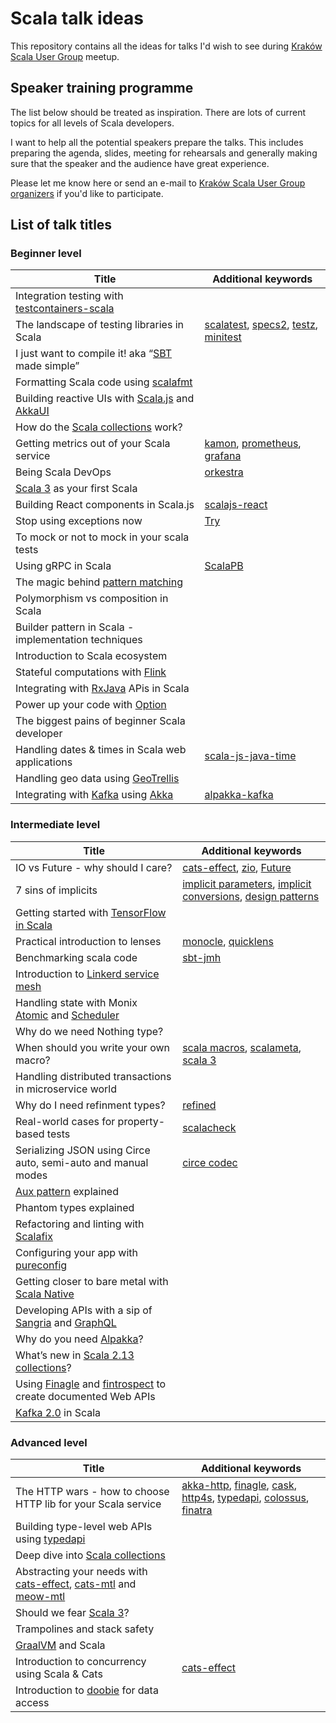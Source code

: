 # Scala talk ideas

This repository contains all the ideas for talks I'd wish to see during [Kraków Scala User Group](https://www.meetup.com/Krakow-Scala-User-Group) meetup. 

## Speaker training programme
The list below should be treated as inspiration. There are lots of current topics for all levels of Scala developers. 

I  want to help all the potential speakers prepare the talks. This includes preparing the agenda, slides, meeting for rehearsals and generally making sure that the speaker and the audience have great experience. 

Please let me know here or send an e-mail to [Kraków Scala User Group organizers](krakow-scala-organizers@googlegroups.com) if you'd like to participate.

## List of talk titles

### Beginner level

| Title                                                          | Additional keywords           |
|----------------------------------------------------------------|-------------------------------|
| Integration testing with [testcontainers-scala](https://github.com/testcontainers/testcontainers-scala) |            |         |
| The landscape of testing libraries in Scala                    | [scalatest](http://www.scalatest.org/), [specs2](https://etorreborre.github.io/specs2/), [testz](https://github.com/scalaz/testz), [minitest](https://github.com/monix/minitest)           |
| I just want to compile it! aka “[SBT](https://www.scala-sbt.org/) made simple”               |            |
| Formatting Scala code using [scalafmt](https://scalameta.org/scalafmt/)                           |            |
| Building reactive UIs with [Scala.js](https://www.scala-js.org/) and [AkkaUI](https://github.com/pishen/akka-ui)                 |            |
| How do the [Scala collections](https://docs.scala-lang.org/overviews/collections/overview.html) work?                             |            |
| Getting metrics out of your Scala service                      | [kamon](https://github.com/kamon-io/Kamon), [prometheus](https://prometheus.io/), [grafana](https://grafana.com/)           |
| Being Scala DevOps                                             | [orkestra](https://orkestra.tech/)           |
| [Scala 3](https://www.scala-lang.org/blog/2018/04/19/scala-3.html) as your first Scala                                    |            |
| Building React components in Scala.js                          | [scalajs-react](https://japgolly.github.io/scalajs-react/)           |
| Stop using exceptions now                                      | [Try](https://www.scala-lang.org/api/2.12.3/scala/util/Try.html)           |
| To mock or not to mock in your scala tests                     |            |
| Using gRPC in Scala                                            | [ScalaPB](https://scalapb.github.io/)            |
| The magic behind [pattern matching](https://docs.scala-lang.org/tour/pattern-matching.html)                              |            |
| Polymorphism vs composition in Scala                           |            |
| Builder pattern in Scala - implementation techniques           |            |
| Introduction to Scala ecosystem                                |            |
| Stateful computations with [Flink](https://flink.apache.org/)                        |            |
| Integrating with [RxJava](https://github.com/ReactiveX/RxJava) APis in Scala                          |            |
| Power up your code with [Option](https://www.scala-lang.org/api/current/scala/Option.html)                                 |            |
| The biggest pains of beginner Scala developer                  |            |
| Handling dates & times in Scala web applications               | [scala-js-java-time](https://github.com/scala-js/scala-js-java-time)           |
| Handling geo data using [GeoTrellis](https://geotrellis.io/)                             |            |
| Integrating with [Kafka](https://kafka.apache.org/) using [Akka](https://akka.io/)                              | [alpakka-kafka](https://github.com/akka/alpakka-kafka)            |

### Intermediate level
| Title                                                          | Additional keywords           |
|----------------------------------------------------------------|-------------------------------|
| IO vs Future - why should I care?                              | [cats-effect](https://github.com/typelevel/cats-effect), [zio](https://github.com/scalaz/scalaz-zio), [Future](https://www.scala-lang.org/api/2.12.3/scala/concurrent/Future.html)       |
| 7 sins of implicits                                            | [implicit parameters](https://docs.scala-lang.org/tour/implicit-parameters.html), [implicit conversions](https://docs.scala-lang.org/tour/implicit-conversions.html), [design patterns](http://www.lihaoyi.com/post/ImplicitDesignPatternsinScala.html)       |
| Getting started with [TensorFlow in Scala](http://platanios.org/tensorflow_scala/)                       |        |
| Practical introduction to lenses                               | [monocle](https://github.com/julien-truffaut/Monocle), [quicklens](https://github.com/adamw/quicklens)       |
| Benchmarking scala code                                        | [sbt-jmh](https://github.com/ktoso/sbt-jmh)       |
| Introduction to [Linkerd service mesh](https://linkerd.io/)                           |        |
| Handling state with Monix [Atomic](https://monix.io/docs/2x/execution/atomic.html) and [Scheduler](https://monix.io/docs/2x/execution/scheduler.html)                 |        |
| Why do we need Nothing type?                                   |        |
| When should you write your own macro?                          | [scala macros](https://www.scala-lang.org/blog/2017/11/27/macros.html), [scalameta](https://scalameta.org/), [scala 3](https://www.scala-lang.org/blog/2018/04/19/scala-3.html)       |
| Handling distributed transactions in microservice world        |        |
| Why do I need refinment types?                                 | [refined](https://github.com/fthomas/refined)       |
| Real-world cases for property-based tests                      | [scalacheck](https://www.scalacheck.org/)       |
| Serializing JSON using Circe auto, semi-auto and manual modes  | [circe codec](https://circe.github.io/circe/codec.html)       |
| [Aux pattern](https://gigiigig.github.io/posts/2015/09/13/aux-pattern.html) explained                                          |        |
| Phantom types explained                                        |        |
| Refactoring and linting with [Scalafix](https://scalacenter.github.io/scalafix/)                          |        |
| Configuring your app with [pureconfig](https://pureconfig.github.io/)                           |        |
| Getting closer to bare metal with [Scala Native](https://pureconfig.github.io/)                 |        |
| Developing APIs with a sip of [Sangria](https://sangria-graphql.org/) and [GraphQL](https://graphql.org/learn/)              |        |
| Why do you need [Alpakka](https://github.com/akka/alpakka)?                                       |        |
| What’s new in [Scala 2.13 collections](https://www.scala-lang.org/blog/2017/02/28/collections-rework.html)?                          |        |
| Using [Finagle](https://twitter.github.io/finagle/) and [fintrospect](http://fintrospect.io/) to create documented Web APIs                                  |        |
| [Kafka 2.0](https://kafka.apache.org/downloads#2.0.0) in Scala                              | | 

### Advanced level
| Title                                                          | Additional keywords           |
|----------------------------------------------------------------|-------------------------------|
| The HTTP wars - how to choose HTTP lib for your Scala service  | [akka-http](https://doc.akka.io/docs/akka-http/current/), [finagle](https://twitter.github.io/finagle/), [cask](https://github.com/lihaoyi/cask), [http4s](https://http4s.org/), [typedapi](https://github.com/pheymann/typedapi), [colossus](https://github.com/tumblr/colossus), [finatra](https://twitter.github.io/finatra/)            |
| Building type-level web APIs using [typedapi](https://github.com/pheymann/typedapi)                    |            |
| Deep dive into [Scala collections](https://docs.scala-lang.org/overviews/collections/overview.html)                               |            |
| Abstracting your needs with [cats-effect](https://github.com/typelevel/cats-effect), [cats-mtl](https://github.com/typelevel/cats-mtl) and [meow-mtl](https://github.com/oleg-py/meow-mtl) |            |
| Should we fear [Scala 3](https://www.scala-lang.org/blog/2018/04/19/scala-3.html)?                                        |            |
| Trampolines and stack safety                                   |            |
| [GraalVM](https://www.graalvm.org/) and Scala                                              |            |
| Introduction to concurrency using Scala & Cats                 | [cats-effect](https://github.com/typelevel/cats-effect)           |
| Introduction to [doobie](https://tpolecat.github.io/doobie/) for data access                         |            |




